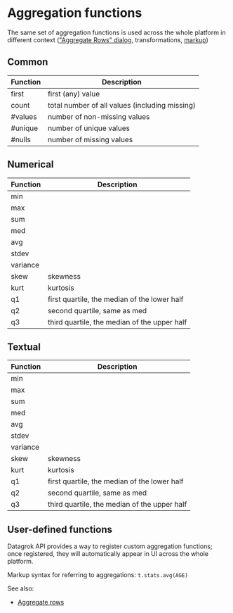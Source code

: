 <!-- TITLE: Aggregation functions -->
<!-- SUBTITLE: -->

# Aggregation functions

The same set of aggregation functions is used across the whole platform in different context
(["Aggregate Rows" dialog](aggregate-rows.md), transformations, [markup](../overview/markup.md))

## Common

| Function | Description|
|----------|------------|
| first    | first (any) value                              |
| count    | total number of all values (including missing) |
| #values  | number of non-missing values                   |
| #unique  | number of unique values                        |
| #nulls   | number of missing values                       |

## Numerical

| Function | Description|
|----------|------------|
| min      |            |
| max      |            |
| sum      |            |
| med      |            |
| avg      |            |
| stdev    |            |
| variance |            |
| skew     | skewness   |
| kurt     | kurtosis   |
| q1       | first quartile, the median of the lower half |
| q2       | second quartile, same as med           |
| q3       | third quartile, the median of the upper half |

## Textual

| Function | Description|
|----------|------------|
| min      |            |
| max      |            |
| sum      |            |
| med      |            |
| avg      |            |
| stdev    |            |
| variance |            |
| skew     | skewness   |
| kurt     | kurtosis   |
| q1       | first quartile, the median of the lower half |
| q2       | second quartile, same as med           |
| q3       | third quartile, the median of the upper half |

## User-defined functions

Datagrok API provides a way to register custom aggregation functions; once registered, they will automatically appear in
UI across the whole platform.

Markup syntax for referring to aggregations: `t.stats.avg(AGE)`

See also:

* [Aggregate rows](aggregate-rows.md)
 
